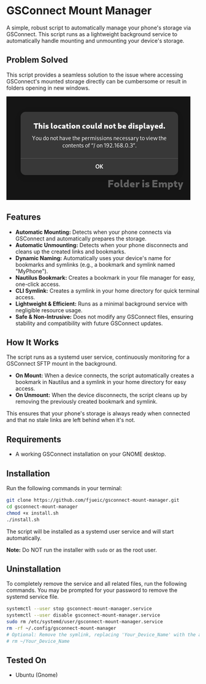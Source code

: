 # GSConnect Mount Manager

A simple, robust script to automatically manage your phone's storage via GSConnect. This script runs as a lightweight background service to automatically handle mounting and unmounting your device's storage.

## Problem Solved

This script provides a seamless solution to the issue where accessing GSConnect's mounted storage directly can be cumbersome or result in folders opening in new windows.

![error](./error.png)

## Features

- **Automatic Mounting:** Detects when your phone connects via GSConnect and automatically prepares the storage.
- **Automatic Unmounting:** Detects when your phone disconnects and cleans up the created links and bookmarks.
- **Dynamic Naming:** Automatically uses your device's name for bookmarks and symlinks (e.g., a bookmark and symlink named "MyPhone").
- **Nautilus Bookmark:** Creates a bookmark in your file manager for easy, one-click access.
- **CLI Symlink:** Creates a symlink in your home directory for quick terminal access.
- **Lightweight & Efficient:** Runs as a minimal background service with negligible resource usage.
- **Safe & Non-Intrusive:** Does not modify any GSConnect files, ensuring stability and compatibility with future GSConnect updates.

## How It Works

The script runs as a systemd user service, continuously monitoring for a GSConnect SFTP mount in the background.

- **On Mount:** When a device connects, the script automatically creates a bookmark in Nautilus and a symlink in your home directory for easy access.
- **On Unmount:** When the device disconnects, the script cleans up by removing the previously created bookmark and symlink.

This ensures that your phone's storage is always ready when connected and that no stale links are left behind when it's not.

## Requirements

- A working GSConnect installation on your GNOME desktop.

## Installation

Run the following commands in your terminal:
```bash
git clone https://github.com/fjueic/gsconnect-mount-manager.git
cd gsconnect-mount-manager
chmod +x install.sh
./install.sh
```
The script will be installed as a systemd user service and will start automatically.

**Note:** Do NOT run the installer with `sudo` or as the root user.

## Uninstallation

To completely remove the service and all related files, run the following commands. You may be prompted for your password to remove the systemd service file.
```bash
systemctl --user stop gsconnect-mount-manager.service
systemctl --user disable gsconnect-mount-manager.service
sudo rm /etc/systemd/user/gsconnect-mount-manager.service
rm -rf ~/.config/gsconnect-mount-manager
# Optional: Remove the symlink, replacing 'Your_Device_Name' with the actual name
# rm ~/Your_Device_Name
```

## Tested On

- Ubuntu (Gnome)
